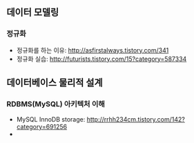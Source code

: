 ## 데이터 모델링
### 정규화
- 정규화를 하는 이유: http://asfirstalways.tistory.com/341
- 정규화 실습: http://futurists.tistory.com/15?category=587334

## 데이터베이스 물리적 설계
### RDBMS(MySQL) 아키텍처 이해
- MySQL InnoDB storage: http://rrhh234cm.tistory.com/142?category=691256
- 
